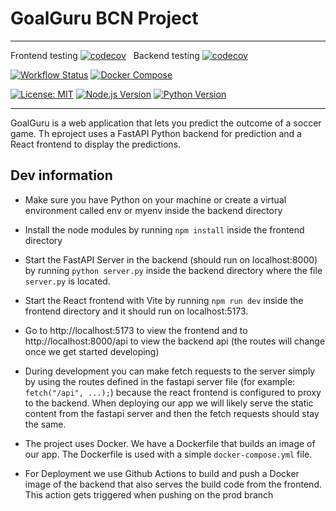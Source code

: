 # GoalGuru BCN Project

<hr>

Frontend testing [![codecov](https://codecov.io/gh/bernhard759/BCN-2024SS-TeamGelb-GoalGuru/graph/badge.svg?token=FAP45UOB0Y?flag=frontend)](https://codecov.io/gh/bernhard759/BCN-2024SS-TeamGelb-GoalGuru)&nbsp;&nbsp;&nbsp;Backend testing [![codecov](https://codecov.io/gh/bernhard759/BCN-2024SS-TeamGelb-GoalGuru/graph/badge.svg?token=FAP45UOB0Y?flag=backend)](https://codecov.io/gh/bernhard759/BCN-2024SS-TeamGelb-GoalGuru)

[![Workflow Status](https://github.com/bernhard759/BCN-2024SS-TeamGelb-GoalGuru/actions/workflows/ci-cd.yml/badge.svg?branch=prod)](https://github.com/bernhard759/BCN-2024SS-TeamGelb-GoalGuru/actions/workflows/ci-cd.yml)
 [![Docker Compose](https://github.com/bernhard759/BCN-2024SS-TeamGelb-GoalGuru/actions/workflows/ci-cd.yml/badge.svg?event=push&branch=prod&job=docker_compose)](https://github.com/bernhard759/BCN-2024SS-TeamGelb-GoalGuru/actions/workflows/ci-cd.yml)


[![License: MIT](https://img.shields.io/badge/License-MIT-yellow.svg)](https://opensource.org/licenses/MIT) [![Node.js Version](https://img.shields.io/badge/node-20-green.svg)](https://nodejs.org/en/) [![Python Version](https://img.shields.io/badge/python-3.9-blue.svg)](https://www.python.org/downloads/release/python-390/)

<hr>

GoalGuru is a web application that lets you predict the outcome of a soccer game. Th eproject uses a FastAPI Python backend for prediction and a React frontend to display the predictions.


## Dev information
* Make sure you have Python on your machine or create a virtual environment called env or myenv inside the backend directory
* Install the node modules by running `npm install` inside the frontend directory
* Start the FastAPI Server in the backend (should run on localhost:8000) by running `python server.py` inside the backend directory where the file `server.py` is located.
* Start the React frontend with Vite by running `npm run dev` inside the frontend directory and it should run on localhost:5173. 
* Go to http://localhost:5173 to view the frontend and to http://localhost:8000/api to view the backend api (the routes will change once we get started developing)
* During development you can make fetch requests to the server simply by using the routes defined in the fastapi server file (for example: `fetch("/api", ...);`) because the react frontend is configured to proxy to the backend. When deploying our app we will likely serve the static content from the fastapi server and then the fetch requests should stay the same.

* The project uses Docker. We have a Dockerfile that builds an image of our app. The Dockerfile is used with a simple `docker-compose.yml` file.

* For Deployment we use Github Actions to build and push a Docker image of the backend that also serves the build code from the frontend. This action gets triggered when pushing on the prod branch

## 
